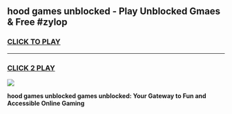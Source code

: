 
## hood games unblocked - Play Unblocked Gmaes & Free #zylop
<h3>
<a href="https://news.freeplayer.one?title=hood_games_unblocked&ref=03M">CLICK TO PLAY</a></h3>
<hr>

<h3>
<a href="https://news.freeplayer.one?title=hood_games_unblocked&ref=03M">CLICK 2 PLAY</a>
  
</h3>

<a href="https://news.freeplayer.one?title=hood_games_unblocked&ref=03M"><img src="https://clearcache.store/games.png"></a>


**hood games unblocked games unblocked: Your Gateway to Fun and Accessible Online Gaming**
